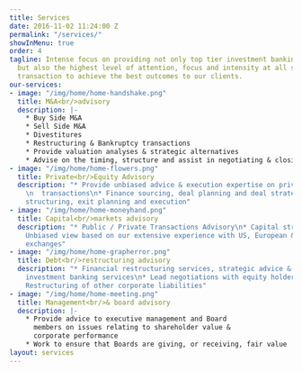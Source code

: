 ```yaml
---
title: Services
date: 2016-11-02 11:24:00 Z
permalink: "/services/"
showInMenu: true
order: 4
tagline: Intense focus on providing not only top tier investment banking capabilities,
  but also the highest level of attention, focus and intensity at all stages of a
  transaction to achieve the best outcomes to our clients.
our-services:
- image: "/img/home/home-handshake.png"
  title: M&A<br/>advisory
  description: |-
    * Buy Side M&A
    * Sell Side M&A
    * Divestitures
    * Restructuring & Bankruptcy transactions
    * Provide valuation analyses & strategic alternatives
    * Advise on the timing, structure and assist in negotiating & closing
- image: "/img/home/home-flowers.png"
  title: Private<br/>Equity Advisory
  description: "* Provide unbiased advice & execution expertise on private equity
    \n  transactions\n* Finance sourcing, deal planning and deal strategy\n* Deal
    structuring, exit planning and execution"
- image: "/img/home/home-moneyhand.png"
  title: Capital<br/>markets advisory
  description: "* Public / Private Transactions Advisory\n* Capital structure advisory\n*
    Unbiased view based on our extensive experience with US, European & \n  Israeli
    exchanges"
- image: "/img/home/home-grapherror.png"
  title: Debt<br/>restructuring advisory
  description: "* Financial restructuring services, strategic advice & \n  related
    investment banking services\n* Lead negotiations with equity holders & debt holders\n*
    Restructuring of other corporate liabilities"
- image: "/img/home/home-meeting.png"
  title: Management<br/>& board advisory
  description: |-
    * Provide advice to executive management and Board
      members on issues relating to shareholder value &
      corporate performance
    * Work to ensure that Boards are giving, or receiving, fair value
layout: services
---
```


